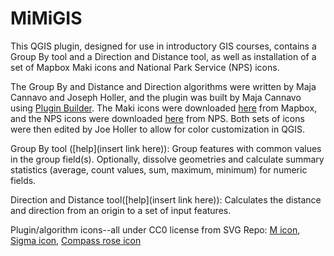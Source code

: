 # MiMiGIS
 This QGIS plugin, designed for use in introductory GIS courses, contains a Group By tool and a Direction and Distance tool, as well as installation of a set of Mapbox Maki icons and National Park Service (NPS) icons.

 The Group By and Distance and Direction algorithms were written by Maja Cannavo and Joseph Holler, and the plugin was built by Maja Cannavo using [Plugin Builder](https://github.com/g-sherman/Qgis-Plugin-Builder).
 The Maki icons were downloaded [here](https://labs.mapbox.com/maki-icons/) from Mapbox, and the NPS icons were downloaded [here](https://www.nps.gov/carto/app/#!/maps/symbols) from NPS. Both sets of icons were then edited by Joe Holler to allow for color customization in QGIS.

Group By tool ([help](insert link here)):
Group features with common values in the group field(s). Optionally, dissolve geometries and calculate summary statistics (average, count values, sum, maximum, minimum) for numeric fields.

Direction and Distance tool([help](insert link here)):
Calculates the distance and direction from an origin to a set of  input features.

Plugin/algorithm icons--all under CC0 license from SVG Repo:
[M icon](https://www.svgrepo.com/svg/5274/medium-size), [Sigma icon](https://www.svgrepo.com/svg/175093/sigma-maths), [Compass rose icon](https://www.svgrepo.com/svg/253234/wind-rose-compass)
